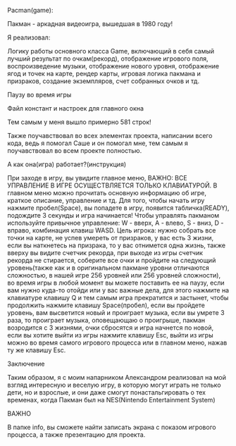 Pacman(game):

Пакман - аркадная видеоигра, вышедшая в 1980 году!

Я реализовал:

Логику работы основного класса Game, включающий в себя самый лучший результат по очкам(рекорд), отображение игрового поля, воспроизведение музыки, отображение нового уровня, отображение ягод и точек на карте, рендер карты, игровая логика пакмана и призраков, создание экземпляров, счет собранных очков и тд.

Паузу во время игры

Файл констант и настроек для главного окна

Тем самым у меня вышло примерно 581 строк!

Также поучавствовал во всех элементах проекта, написании всего кода, ведь я помогал Саше и он помогал мне, тем самым я поучавствовал во всем проекте полностью.

А как она(игра) работает?(инструкция)

При заходе в игру, вы увидите главное меню, ВАЖНО: ВСЕ УПРАВЛЕНИЕ В ИГРЕ ОСУЩЕСТВЛЯЕТСЯ ТОЛЬКО КЛАВИАТУРОЙ. В главном меню можно прочитать основную информацию об игре, краткое описание, управление и тд. Для того, чтобы начать игру нажмите пробел(Space), вы попадете в игру, появится табличка(READY), подождите 3 секунды и игра начинается! Чтобы управлять пакманом используйте привычное управление: W - вверх, A - влево, S - вниз, D - вправо, комбинация клавиш WASD. Цель игрока: нужно собрать все точки на карте, не успев умереть от призраков, у вас есть 3 жизни, если вы наткнетесь на призрака, то у вас отнимется одна жизнь, также вверху вы видите счетчик рекорда, при выходе из игры счетчик рекорда не стирается, соберите все очки и пройдите на следующий уровень(также как и в оригинальном пакмане уровни отличаются сложностью, в нашей игре 256 уровней или 256 уровней сложности), во время игры в любой момент вы можете поставить ее на паузу, если вам нужно куда-то отойди или у вас важные дела, для этого нажмите на клавиатуре клавишу Q и тем самым игра прекратится и застынет, чтобы продолжить нажмите клавишу Space(пробел), если вы пройдете уровень, вам высветится новый и проиграет музыка, если вы умрете 3 раза, то проиграет музыка, оповещающаю о проигрыше, пакман возродится с 3 жизнями, очки сбросятся и игра начнется по новой, если вы хотите выйти из игры нажмите клавишу Esc, выйти из игры можно во время самого игрового процесса или в главном меню, нажав ту же клавишу Esc.

Заключение

Таким образом, я с моим напарником Александром реализовал на мой взгляд интересную и веселую игру, в которую могут играть не только дети, но и взрослые, и они даже смогут понастальгировать о тех временах, когда Пакман был на NES(Nintendo Entertainment System)

ВАЖНО

В папке info, вы сможете найти записать экрана с показом игрового процесса, а также презентацию для проекта.